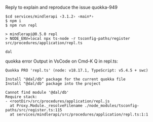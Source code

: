 Reply to explain and reproduce the issue quokka-949

```
$cd services/mindlerapi ‹3.1.2› ‹main*› 
$ npm i
$ npm run repl

> mindlerapi@0.5.0 repl
> NODE_ENV=local npx ts-node -r tsconfig-paths/register src/procedures/application/repl.ts

dal
```

quokka error Output in VsCode on Cmd-K Q in repl.ts:

```
​​​​​Quokka PRO 'repl.ts' (node: v18.17.1, TypeScript: v5.4.5 + swc)​​​​

​Install "@dal/db" package for the current quokka file​
​Install "@dal/db" package into the project​
 
Cannot find module '@dal/db' 
Require stack: 
- <rootDir>/src/procedures/application/repl.js 
  ​​​​​at ​​​​​​​​Proxy.Module._resolveFilename​​​ ​./node_modules/tsconfig-paths/src/register.ts:115​
  ​​​​​at ​​​​​​services/mindlerapi/src/procedures/application/repl.ts:1:1​
```
